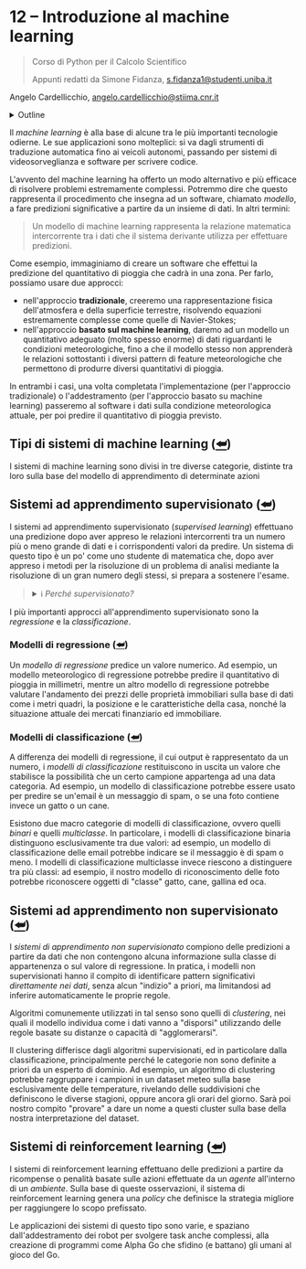 # 12 – Introduzione al machine learning

> Corso di Python per il Calcolo Scientifico
>
> Appunti redatti da Simone Fidanza, s.fidanza1@studenti.uniba.it

Angelo Cardellicchio, angelo.cardellicchio@stiima.cnr.it

<details>
    <summary>Outline</summary>

<a name="top"></a>

<!-- TOC -->

1. [12 – Introduzione al machine learning](#12--introduzione-al-machine-learning)
   1. [Tipi di sistemi di machine learning (⮨)](#tipi-di-sistemi-di-machine-learning-)
   2. [Sistemi ad apprendimento supervisionato (⮨)](#sistemi-ad-apprendimento-supervisionato-)
      1. [Modelli di regressione (⮨)](#modelli-di-regressione-)
      2. [Modelli di classificazione (⮨)](#modelli-di-classificazione-)
   3. [Sistemi ad apprendimento non supervisionato (⮨)](#sistemi-ad-apprendimento-non-supervisionato-)
   4. [Sistemi di reinforcement learning (⮨)](#sistemi-di-reinforcement-learning-)

<!-- /TOC -->

</details>

Il _machine learning_ è alla base di alcune tra le più importanti tecnologie
odierne. Le sue applicazioni sono molteplici: si va dagli strumenti di
traduzione automatica fino ai veicoli autonomi, passando per sistemi di
videosorveglianza e software per scrivere codice.

L'avvento del machine learning ha offerto un modo alternativo e più efficace
di risolvere problemi estremamente complessi. Potremmo dire che questo
rappresenta il procedimento che insegna ad un software, chiamato _modello_, a
fare predizioni significative a partire da un insieme di dati. In altri termini:

> Un modello di machine learning rappresenta la relazione matematica
> intercorrente tra i dati che il sistema derivante utilizza per effettuare
> predizioni.

Come esempio, immaginiamo di creare un software che effettui la predizione del
quantitativo di pioggia che cadrà in una zona. Per farlo, possiamo usare due
approcci:

- nell'approccio **tradizionale**, creeremo una rappresentazione fisica
  dell'atmosfera e della superficie terrestre, risolvendo equazioni
  estremamente complesse come quelle di Navier-Stokes;
- nell'approccio **basato sul machine learning**, daremo ad un modello un
  quantitativo adeguato (molto spesso enorme) di dati riguardanti le
  condizioni meteorologiche, fino a che il modello stesso non apprenderà le
  relazioni sottostanti i diversi pattern di feature meteorologiche che
  permettono di produrre diversi quantitativi di pioggia.

In entrambi i casi, una volta completata l'implementazione (per l'approccio
tradizionale) o l'addestramento (per l'approccio basato su machine learning)
passeremo al software i dati sulla condizione meteorologica attuale, per poi
predire il quantitativo di pioggia previsto.

## Tipi di sistemi di machine learning ([⮨](#top))

I sistemi di machine learning sono divisi in tre diverse categorie, distinte
tra loro sulla base del modello di apprendimento di determinate azioni

## Sistemi ad apprendimento supervisionato ([⮨](#top))

I sistemi ad apprendimento supervisionato (_supervised learning_) effettuano
una predizione dopo aver appreso le relazioni intercorrenti tra un numero più
o meno grande di dati e i corrispondenti valori da predire. Un sistema di questo
tipo è un po' come uno studente di matematica che, dopo aver appreso i metodi
per la risoluzione di un problema di analisi mediante la risoluzione di un gran
numero degli stessi, si prepara a sostenere l'esame.

> <details>
> <summary>ℹ️ <em>Perché supervisionato?</em></summary>
>
> L'appellativo supervisionato deriva dal fatto che è (di solito) un esperto
> di dominio a fornire al sistema i dati con i risultati corretti.
>
> </details>

I più importanti approcci all'apprendimento supervisionato sono la
_regressione_ e la _classificazione_.

### Modelli di regressione ([⮨](#top))

Un _modello di regressione_ predice un valore numerico. Ad esempio, un modello
meteorologico di regressione potrebbe predire il quantitativo di pioggia in
millimetri, mentre un altro modello di regressione potrebbe valutare
l'andamento dei prezzi delle proprietà immobiliari sulla base di dati come i
metri quadri, la posizione e le caratteristiche della casa, nonché la
situazione attuale dei mercati finanziario ed immobiliare.

### Modelli di classificazione ([⮨](#top))

A differenza dei modelli di regressione, il cui output è rappresentato da un
numero, i _modelli di classificazione_ restituiscono in uscita un valore che
stabilisce la possibilità che un certo campione appartenga ad una data
categoria. Ad esempio, un modello di classificazione potrebbe essere usato per
predire se un'email è un messaggio di spam, o se una foto contiene invece un
gatto o un cane.

Esistono due macro categorie di modelli di classificazione, ovvero quelli
_binari_ e quelli _multiclasse_. In particolare, i modelli di classificazione
binaria distinguono esclusivamente tra due valori: ad esempio, un modello di
classificazione delle email potrebbe indicare se il messaggio è di spam o
meno. I modelli di classificazione multiclasse invece riescono a distinguere
tra più classi: ad esempio, il nostro modello di riconoscimento delle foto
potrebbe riconoscere oggetti di "classe" gatto, cane, gallina ed oca.

## Sistemi ad apprendimento non supervisionato ([⮨](#top))

I _sistemi di apprendimento non supervisionato_ compiono delle predizioni a
partire da dati che non contengono alcuna informazione sulla classe di
appartenenza o sul valore di regressione. In pratica, i modelli non
supervisionati hanno il compito di identificare pattern significativi
_direttamente nei dati_, senza alcun "indizio" a priori, ma limitandosi ad
inferire automaticamente le proprie regole.

Algoritmi comunemente utilizzati in tal senso sono quelli di _clustering_, nei
quali il modello individua come i dati vanno a "disporsi" utilizzando delle
regole basate su distanze o capacità di "agglomerarsi".

Il clustering differisce dagli algoritmi supervisionati, ed in particolare
dalla classificazione, principalmente perché le categorie non sono definite a
priori da un esperto di dominio. Ad esempio, un algoritmo di clustering
potrebbe raggruppare i campioni in un dataset meteo sulla base esclusivamente
delle temperature, rivelando delle suddivisioni che definiscono le diverse
stagioni, oppure ancora gli orari del giorno. Sarà poi nostro compito
"provare" a dare un nome a questi cluster sulla base della nostra
interpretazione del dataset.

## Sistemi di reinforcement learning ([⮨](#top))

I sistemi di reinforcement learning effettuano delle predizioni a partire da
ricompense o penalità basate sulle azioni effettuate da un _agente_
all'interno di un _ambiente_. Sulla base di queste osservazioni, il sistema di
reinforcement learning genera una _policy_ che definisce la strategia migliore
per raggiungere lo scopo prefissato.

Le applicazioni dei sistemi di questo tipo sono varie, e spaziano
dall'addestramento dei robot per svolgere task anche complessi, alla creazione
di programmi come Alpha Go che sfidino (e battano) gli umani al gioco del Go.
